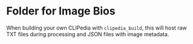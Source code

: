 # Folder for Image Bios

When building your own CLIPedia with `clipedia_build`, this will host raw TXT files during processing and JSON files with image metadata.